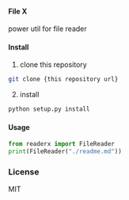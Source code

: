 #### File X

power util for file reader

#### Install 

1. clone this repository
``` sh
git clone {this repository url}
```

2. install
``` sh
python setup.py install
```

#### Usage

``` python
from readerx import FileReader
print(FileReader("./readme.md"))
```

### License
MIT